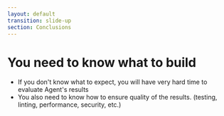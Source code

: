 ```yaml
---
layout: default
transition: slide-up
section: Conclusions
---
```


# You need to know what to build

<v-clicks>

* If you don't know what to expect, you will have very hard time to evaluate Agent's results
* You also need to know how to ensure quality of the results. (testing, linting, performance, security, etc.)

</v-clicks>
